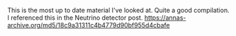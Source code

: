 This is the most up to date material I've looked at. Quite a good compilation. I referenced this in the Neutrino detector post.
https://annas-archive.org/md5/18c9a31311c4b4779d90bf955d4cbafe